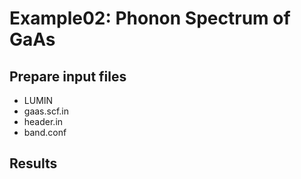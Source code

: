 # Example02: Phonon Spectrum of GaAs

## Prepare input files
- LUMIN
- gaas.scf.in
- header.in
- band.conf

## Results